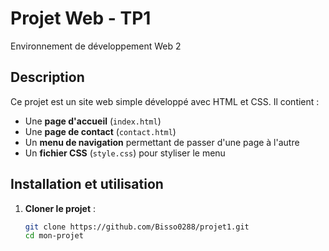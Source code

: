 # Projet Web - TP1
Environnement de développement Web 2
## Description
Ce projet est un site web simple développé avec HTML et CSS. Il contient :
- Une **page d'accueil** (`index.html`)
- Une **page de contact** (`contact.html`)
- Un **menu de navigation** permettant de passer d'une page à l'autre
- Un **fichier CSS** (`style.css`) pour styliser le menu

## Installation et utilisation
1. **Cloner le projet** :
   ```bash
   git clone https://github.com/Bisso0288/projet1.git
   cd mon-projet
